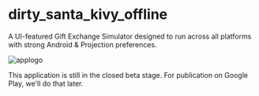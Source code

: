 # dirty_santa_kivy_offline
A UI-featured Gift Exchange Simulator designed to run across all platforms with strong Android & Projection preferences.

![applogo](https://github.com/user-attachments/assets/f65576f7-748a-4262-b7d0-a2f605c5c6f0)

This application is still in the closed beta stage. For publication on Google Play, we'll do that later.
